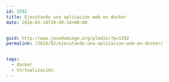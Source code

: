 ```yaml
---
id: 1592
title: Ejecutando una aplicación web en docker
date: 2016-02-10T20:49:34+00:00


guid: http://www.josedomingo.org/pledin/?p=1592
permalink: /2016/02/ejecutando-una-aplicacion-web-en-docker/


tags:
  - docker
  - Virtualización
---
```

